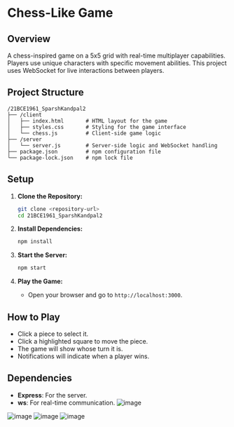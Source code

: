 # Chess-Like Game

## Overview

A chess-inspired game on a 5x5 grid with real-time multiplayer capabilities. Players use unique characters with specific movement abilities. This project uses WebSocket for live interactions between players.

## Project Structure

```
/21BCE1961_SparshKandpal2
├── /client
│   ├── index.html       # HTML layout for the game
│   ├── styles.css       # Styling for the game interface
│   └── chess.js         # Client-side game logic
├── /server
│   └── server.js        # Server-side logic and WebSocket handling
├── package.json         # npm configuration file
└── package-lock.json    # npm lock file
```

## Setup

1. **Clone the Repository:**

   ```bash
   git clone <repository-url>
   cd 21BCE1961_SparshKandpal2
   ```

2. **Install Dependencies:**

   ```bash
   npm install
   ```

3. **Start the Server:**

   ```bash
   npm start
   ```

4. **Play the Game:**
   - Open your browser and go to `http://localhost:3000`.

## How to Play

- Click a piece to select it.
- Click a highlighted square to move the piece.
- The game will show whose turn it is.
- Notifications will indicate when a player wins.

## Dependencies

- **Express**: For the server.
- **ws**: For real-time communication.
![image](https://github.com/user-attachments/assets/76204832-3d2b-4cd9-acd1-7f45f81520f5)

![image](https://github.com/user-attachments/assets/a960bb41-bdc9-4474-92ac-efb6b95eaaf2)
![image](https://github.com/user-attachments/assets/f299e2c8-957d-46b4-a7cc-0777c5efe96e)
![image](https://github.com/user-attachments/assets/dd992103-5895-4b37-b453-5bf748327a56)


